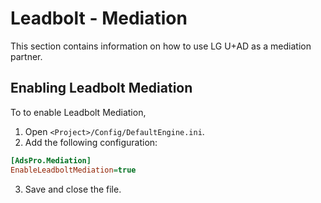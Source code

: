 # Leadbolt - Mediation
This section contains information on how to use LG U+AD as a mediation partner.

## Enabling Leadbolt Mediation
To to enable Leadbolt Mediation,
1. Open `<Project>/Config/DefaultEngine.ini`.
2. Add the following configuration:
```ini
[AdsPro.Mediation]
EnableLeadboltMediation=true
```
3. Save and close the file.
